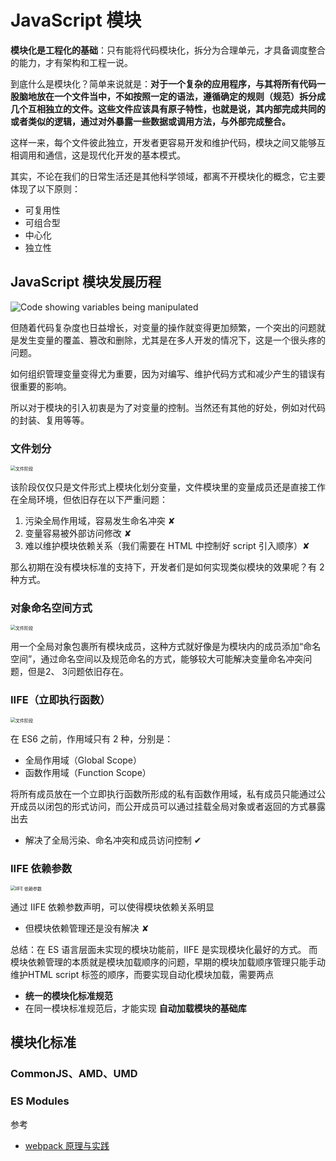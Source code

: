 # JavaScript 模块

**模块化是工程化的基础**：只有能将代码模块化，拆分为合理单元，才具备调度整合的能力，才有架构和工程一说。

到底什么是模块化？简单来说就是：**对于一个复杂的应用程序，与其将所有代码一股脑地放在一个文件当中，不如按照一定的语法，遵循确定的规则（规范）拆分成几个互相独立的文件。这些文件应该具有原子特性，也就是说，其内部完成共同的或者类似的逻辑，通过对外暴露一些数据或调用方法，与外部完成整合。**

这样一来，每个文件彼此独立，开发者更容易开发和维护代码，模块之间又能够互相调用和通信，这是现代化开发的基本模式。

其实，不论在我们的日常生活还是其他科学领域，都离不开模块化的概念，它主要体现了以下原则：

- 可复用性
- 可组合型
- 中心化
- 独立性

## JavaScript 模块发展历程

![Code showing variables being manipulated](${images}/01_variables-500x178.png)

但随着代码复杂度也日益增长，对变量的操作就变得更加频繁，一个突出的问题就是发生变量的覆盖、篡改和删除，尤其是在多人开发的情况下，这是一个很头疼的问题。

如何组织管理变量变得尤为重要，因为对编写、维护代码方式和减少产生的错误有很重要的影响。

所以对于模块的引入初衷是为了对变量的控制。当然还有其他的好处，例如对代码的封装、复用等等。

### 文件划分

<img src="../../images/文件阶段_20200505125051.png" alt="文件阶段" style="zoom:50%;" />

该阶段仅仅只是文件形式上模块化划分变量，文件模块里的变量成员还是直接工作在全局环境，但依旧存在以下严重问题：

1. 污染全局作用域，容易发生命名冲突 &#x2718;
2. 变量容易被外部访问修改 &#x2718;
3. 难以维护模块依赖关系（我们需要在 HTML 中控制好 script 引入顺序）&#x2718;

那么初期在没有模块标准的支持下，开发者们是如何实现类似模块的效果呢？有 2 种方式。

### 对象命名空间方式

<img src="../../images/对象命名_20200505125649.png" alt="文件阶段" style="zoom:50%;" />

用一个全局对象包裹所有模块成员，这种方式就好像是为模块内的成员添加“命名空间”，通过命名空间以及规范命名的方式，能够较大可能解决变量命名冲突问题，但是2、 3问题依旧存在。

### IIFE（立即执行函数）

<img src="../../images/立即执行函数_20200505130101.png" alt="文件阶段" style="zoom:50%;" />

在 ES6 之前，作用域只有 2 种，分别是：

- 全局作用域（Global Scope）
- 函数作用域（Function Scope）

将所有成员放在一个立即执行函数所形成的私有函数作用域，私有成员只能通过公开成员以闭包的形式访问，而公开成员可以通过挂载全局对象或者返回的方式暴露出去

- 解决了全局污染、命名冲突和成员访问控制 &#x2714;

### IIFE 依赖参数

<img src="../../images/IIFE_params_20200505131343.png" alt="IIFE 依赖参数" style="zoom:50%;" />

通过 IIFE 依赖参数声明，可以使得模块依赖关系明显

- 但模块依赖管理还是没有解决 &#x2718;

总结：在 ES 语言层面未实现的模块功能前，IIFE 是实现模块化最好的方式。
而模块依赖管理的本质就是模块加载顺序的问题，早期的模块加载顺序管理只能手动维护HTML script 标签的顺序，而要实现自动化模块加载，需要两点

- **统一的模块化标准规范**
- 在同一模块标准规范后，才能实现 **自动加载模块的基础库**

## 模块化标准

### CommonJS、AMD、UMD



### ES Modules





参考

- [webpack 原理与实践]()
